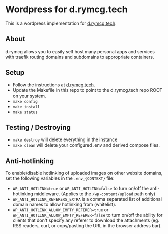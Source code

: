 # Wordpress for d.rymcg.tech
This is a wordpress implementation for [d.rymcg.tech](https://github.com/EnigmaCurry/d.rymcg.tech). 

## About
d.rymcg allows you to easily self host many personal apps and services with traefik routing domains and subdomains to appropriate containers.

## Setup
- Follow the instructions at [d.rymcg.tech](https://github.com/EnigmaCurry/d.rymcg.tech).
- Update the Makefile in this repo to point to the d.rymcg.tech repo ROOT on your system.
- `make config`
- `make install`
- `make status`

## Testing / Destroying
- `make destroy` will delete everything in the instance
- `make clean` will delete your configured .env and derived compose files.

## Anti-hotlinking

To enable/disable hotlinking of uploaded images on other website domains, set the following variables in the `.env_{CONTEXT}` file:

 * `WP_ANTI_HOTLINK=true` or `WP_ANTI_HOTLINK=false` to turn on/off
   the anti-hotlinking middleware. (Applies to the
   `/wp-content/upload` path only)
 * `WP_ANTI_HOTLINK_REFERERS_EXTRA` is a comma separated list of
   additional domain names to allow hotlinking from (whitelist).
 * `WP_ANTI_HOTLINK_ALLOW_EMPTY_REFERER=true` or
   `WP_ANTI_HOTLINK_ALLOW_EMPTY_REFERER=false` to turn on/off the
   ability for clients that don't specify any referer to download the
   attachments (eg. RSS readers, curl, or copy/pasting the URL in the
   browser address bar).

